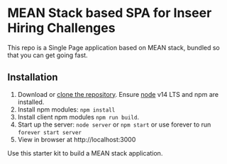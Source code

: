 # MEAN Stack based SPA for Inseer Hiring Challenges

This repo is a Single Page application based on MEAN stack, bundled so that you can get going fast.

## Installation

1. Download or [clone the repository](https://github.com/inseer-inc/mean-stack-template/generate). Ensure [node](https://nodejs.org/en/download/) v14 LTS and npm are installed.
2. Install npm modules: `npm install`
3. Install client npm modules `npm run build`.
4. Start up the server: `node server` or `npm start` or use forever to run `forever start server`
5. View in browser at http://localhost:3000

Use this starter kit to build a MEAN stack application.
